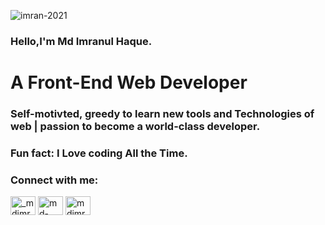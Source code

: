 <p align="left"> <img src="https://komarev.com/ghpvc/?username=imran-2021&label=Profile%20views&color=0e75b6&style=flat" alt="imran-2021" /> </p>

### Hello,I'm Md Imranul Haque. 
<h1> A Front-End Web Developer </h1>
<h3> Self-motivted, greedy to learn new tools and Technologies of web | passion to become a world-class developer.</h3>
<h3>  Fun fact: I Love coding All the Time.</h3>
<h3 align="left">Connect with me:</h3>
<p align="left">
<a href="https://twitter.com/_mdimranulhaque" target="blank"><img align="center" src="https://cdn.jsdelivr.net/npm/simple-icons@3.0.1/icons/twitter.svg" alt="_mdimranulhaque" height="30" width="40" /></a>
<a href="https://linkedin.com/in/md-imranul-haque" target="blank"><img align="center" src="https://cdn.jsdelivr.net/npm/simple-icons@3.0.1/icons/linkedin.svg" alt="md-imranul-haque" height="30" width="40" /></a>
<a href="https://fb.com/mdimranul.haque.ph" target="blank"><img align="center" src="https://cdn.jsdelivr.net/npm/simple-icons@3.0.1/icons/facebook.svg" alt="mdimranul.haque.ph" height="30" width="40" /></a>
</p>
